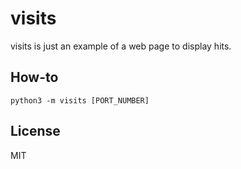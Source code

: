 # visits
visits is just an example of a web page to display hits.

## How-to
```
python3 -m visits [PORT_NUMBER]
```

## License
MIT
